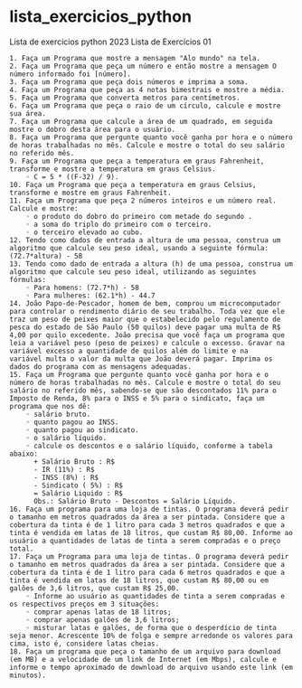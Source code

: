 # lista_exercicios_python
Lista de exercícios python 2023
Lista de Exercícios 01

    1. Faça um Programa que mostre a mensagem "Alo mundo" na tela.
    2. Faça um Programa que peça um número e então mostre a mensagem O número informado foi [número].
    3. Faça um Programa que peça dois números e imprima a soma.
    4. Faça um Programa que peça as 4 notas bimestrais e mostre a média.
    5. Faça um Programa que converta metros para centímetros.
    6. Faça um Programa que peça o raio de um círculo, calcule e mostre sua área.
    7. Faça um Programa que calcule a área de um quadrado, em seguida mostre o dobro desta área para o usuário.
    8. Faça um Programa que pergunte quanto você ganha por hora e o número de horas trabalhadas no mês. Calcule e mostre o total do seu salário no referido mês.
    9. Faça um Programa que peça a temperatura em graus Fahrenheit, transforme e mostre a temperatura em graus Celsius.
        ◦ C = 5 * ((F-32) / 9).
    10. Faça um Programa que peça a temperatura em graus Celsius, transforme e mostre em graus Fahrenheit.
    11. Faça um Programa que peça 2 números inteiros e um número real. Calcule e mostre:
        ◦ o produto do dobro do primeiro com metade do segundo .
        ◦ a soma do triplo do primeiro com o terceiro.
        ◦ o terceiro elevado ao cubo.
    12. Tendo como dados de entrada a altura de uma pessoa, construa um algoritmo que calcule seu peso ideal, usando a seguinte fórmula: (72.7*altura) - 58
    13. Tendo como dado de entrada a altura (h) de uma pessoa, construa um algoritmo que calcule seu peso ideal, utilizando as seguintes fórmulas:
        ◦ Para homens: (72.7*h) - 58
        ◦ Para mulheres: (62.1*h) - 44.7
    14. João Papo-de-Pescador, homem de bem, comprou um microcomputador para controlar o rendimento diário de seu trabalho. Toda vez que ele traz um peso de peixes maior que o estabelecido pelo regulamento de pesca do estado de São Paulo (50 quilos) deve pagar uma multa de R$ 4,00 por quilo excedente. João precisa que você faça um programa que leia a variável peso (peso de peixes) e calcule o excesso. Gravar na variável excesso a quantidade de quilos além do limite e na variável multa o valor da multa que João deverá pagar. Imprima os dados do programa com as mensagens adequadas.
    15. Faça um Programa que pergunte quanto você ganha por hora e o número de horas trabalhadas no mês. Calcule e mostre o total do seu salário no referido mês, sabendo-se que são descontados 11% para o Imposto de Renda, 8% para o INSS e 5% para o sindicato, faça um programa que nos dê:
        ◦ salário bruto.
        ◦ quanto pagou ao INSS.
        ◦ quanto pagou ao sindicato.
        ◦ o salário líquido.
        ◦ calcule os descontos e o salário líquido, conforme a tabela abaixo:
          + Salário Bruto : R$
          - IR (11%) : R$
          - INSS (8%) : R$
          - Sindicato ( 5%) : R$
          = Salário Liquido : R$
          Obs.: Salário Bruto - Descontos = Salário Líquido.
    16. Faça um programa para uma loja de tintas. O programa deverá pedir o tamanho em metros quadrados da área a ser pintada. Considere que a cobertura da tinta é de 1 litro para cada 3 metros quadrados e que a tinta é vendida em latas de 18 litros, que custam R$ 80,00. Informe ao usuário a quantidades de latas de tinta a serem compradas e o preço total.
    17. Faça um Programa para uma loja de tintas. O programa deverá pedir o tamanho em metros quadrados da área a ser pintada. Considere que a cobertura da tinta é de 1 litro para cada 6 metros quadrados e que a tinta é vendida em latas de 18 litros, que custam R$ 80,00 ou em galões de 3,6 litros, que custam R$ 25,00.
        ◦ Informe ao usuário as quantidades de tinta a serem compradas e os respectivos preços em 3 situações:
        ◦ comprar apenas latas de 18 litros;
        ◦ comprar apenas galões de 3,6 litros;
        ◦ misturar latas e galões, de forma que o desperdício de tinta seja menor. Acrescente 10% de folga e sempre arredonde os valores para cima, isto é, considere latas cheias.
    18. Faça um programa que peça o tamanho de um arquivo para download (em MB) e a velocidade de um link de Internet (em Mbps), calcule e informe o tempo aproximado de download do arquivo usando este link (em minutos).
